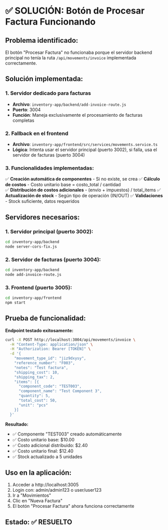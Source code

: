 # ✅ SOLUCIÓN: Botón de Procesar Factura Funcionando

## Problema identificado:
El botón "Procesar Factura" no funcionaba porque el servidor backend principal no tenía la ruta `/api/movements/invoice` implementada correctamente.

## Solución implementada:

### 1. Servidor dedicado para facturas
- **Archivo**: `inventory-app/backend/add-invoice-route.js`
- **Puerto**: 3004
- **Función**: Maneja exclusivamente el procesamiento de facturas completas

### 2. Fallback en el frontend
- **Archivo**: `inventory-app/frontend/src/services/movements.service.ts`
- **Lógica**: Intenta usar el servidor principal (puerto 3002), si falla, usa el servidor de facturas (puerto 3004)

### 3. Funcionalidades implementadas:
✅ **Creación automática de componentes** - Si no existe, se crea
✅ **Cálculo de costos** - Costo unitario base = costo_total / cantidad  
✅ **Distribución de costos adicionales** - (envío + impuestos) / total_items
✅ **Actualización de stock** - Según tipo de operación (IN/OUT)
✅ **Validaciones** - Stock suficiente, datos requeridos

## Servidores necesarios:

### 1. Servidor principal (puerto 3002):
```bash
cd inventory-app/backend
node server-cors-fix.js
```

### 2. Servidor de facturas (puerto 3004):
```bash
cd inventory-app/backend  
node add-invoice-route.js
```

### 3. Frontend (puerto 3005):
```bash
cd inventory-app/frontend
npm start
```

## Prueba de funcionalidad:

**Endpoint testado exitosamente:**
```bash
curl -X POST http://localhost:3004/api/movements/invoice \
  -H "Content-Type: application/json" \
  -H "Authorization: Bearer [TOKEN]" \
  -d '{
    "movement_type_id": "jiz9dxysy",
    "reference_number": "F003",
    "notes": "Test factura",
    "shipping_cost": 10,
    "shipping_tax": 2,
    "items": [{
      "component_code": "TEST003",
      "component_name": "Test Component 3", 
      "quantity": 5,
      "total_cost": 50,
      "unit": "pcs"
    }]
  }'
```

**Resultado:**
- ✅ Componente "TEST003" creado automáticamente
- ✅ Costo unitario base: $10.00
- ✅ Costo adicional distribuido: $2.40
- ✅ Costo unitario final: $12.40
- ✅ Stock actualizado a 5 unidades

## Uso en la aplicación:
1. Acceder a http://localhost:3005
2. Login con: admin/admin123 o user/user123  
3. Ir a "Movimientos"
4. Clic en "Nueva Factura"
5. El botón "Procesar Factura" ahora funciona correctamente

## Estado: ✅ RESUELTO